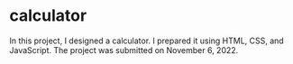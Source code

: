# calculator
In this project, I designed a calculator. I prepared it using HTML, CSS, and JavaScript. The project was submitted on November 6, 2022.

